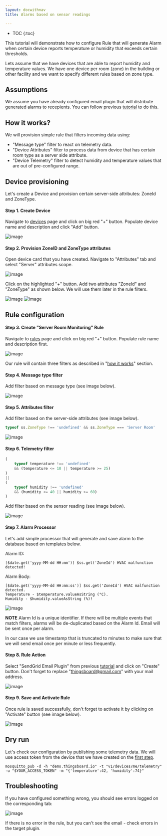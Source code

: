 ```yaml
---
layout: docwithnav
title: Alarms based on sensor readings

---
```


* TOC
{:toc}

This tutorial will demonstrate how to configure Rule that will generate Alarm when certain device reports temperature or humidity that exceeds certain thresholds.

Lets assume that we have devices that are able to report humidity and temperature values. 
We have one device per room (zone) in the building or other facility and we want to specify different rules based on zone type.

## Assumptions

We assume you have already configured email plugin that will distribute generated alarms to recepients. You can follow previous [tutorial](/docs/samples/alarms/mail/) to do this. 

## How it works?

We will provision simple rule that filters incoming data using:
 
 - "Message type" filter to react on telemetry data.
 - "Device Attributes" filter to process data from device that has certain room type as a server side attribute.
 - "Device Telemetry" filter to detect humidity and temperature values that are out of pre-configured range.

## Device provisioning

Let's create a Device and provision certain server-side attributes: ZoneId and ZoneType.

#### Step 1. Create Device

Navigate to [devices](http://demo.thingsboard.io/devices) page and click on big red "+" button. Populate device name and description and click "Add" button.

![image](/images/samples/alarms/add-device.png)

#### Step 2. Provision ZoneID and ZoneType attributes

Open device card that you have created. Navigate to "Attributes" tab and select "Server" attributes scope.

![image](/images/samples/alarms/server-attributes-table.png)

Click on the highlighted "+" button. Add two attributes "ZoneId" and "ZoneType" as shown below. We will use them later in the rule filters.

![image](/images/samples/alarms/zone-id.png)
![image](/images/samples/alarms/zone-type.png)

## Rule configuration

#### Step 3. Create "Server Room Monitoring" Rule

Navigate to [rules](http://demo.thingsboard.io/rules) page and click on big red "+" button. Populate rule name and description first.

![image](/images/samples/alarms/add-rule.png)

Our rule will contain three filters as described in "[how it works](#how-it-works)" section.

#### Step 4. Message type filter

Add filter based on message type (see image below).

![image](/images/samples/alarms/msg-filter.png)

#### Step 5. Attributes filter

Add filter based on the server-side attributes (see image below).

```javascript
typeof ss.ZoneType !== 'undefined' && ss.ZoneType === 'Server Room'
```

![image](/images/samples/alarms/attributes-filter.png)

#### Step 6. Telemetry filter

```javascript
(
    typeof temperature !== 'undefined' 
    && (temperature <= 10 || temperature >= 25)
)
|| 
(
    typeof humidity !== 'undefined' 
    && (humidity <= 40 || humidity >= 60)
)
```

Add filter based on the sensor reading (see image below).

![image](/images/samples/alarms/telemetry-filter.png)

#### Step 7. Alarm Processor

Let's add simple processor that will generate and save alarm to the database based on templates below.

Alarm ID:

```text
[$date.get('yyyy-MM-dd HH:mm')] $ss.get('ZoneId') HVAC malfunction detected!
```

Alarm Body:

```text
[$date.get('yyyy-MM-dd HH:mm:ss')] $ss.get('ZoneId') HVAC malfunction detected. 
Temperature - $temperature.valueAsString (°C). 
Humidity - $humidity.valueAsString (%)!
```

![image](/images/samples/alarms/add-processor.png)

**NOTE** Alarm Id is a unique identifier. If there will be multiple events that match filters, alarms will be de-duplicated based on the Alarm Id. 
Email will be sent once per alarm. 

In our case we use timestamp that is truncated to minutes to make sure that we will send email once per minute or less frequently. 

#### Step 8. Rule Action

Select "SendGrid Email Plugin" from previous [tutorial](/docs/samples/alarms/mail/) and click on "Create" button.
Don't forget to replace "thingsboard@gmail.com" with your mail address.

![image](/images/samples/alarms/add-action.png)

#### Step 9. Save and Activate Rule

Once rule is saved successfully, don't forget to activate it by clicking on "Activate" button (see image below).

![image](/images/samples/alarms/activate-rule.png)

## Dry run

Let's check our configuration by publishing some telemetry data. We will use access token from the device that we have created on the [first step](#step1-create-device).
 
```shell
mosquitto_pub -d -h "demo.thingsboard.io" -t "v1/devices/me/telemetry" -u "$YOUR_ACCESS_TOKEN" -m "{'temperature':42, 'humidity':74}"
```

## Troubleshooting

If you have configured something wrong, you should see errors logged on the corresponding tab:

![image](/images/samples/alarms/rule-events.png)

If there is no error in the rule, but you can't see the email - check errors in the target plugin.
